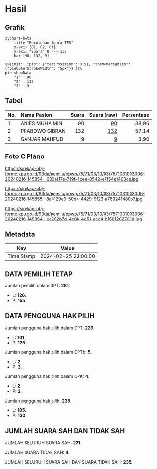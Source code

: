 # Hasil

## Grafik

```mermaid
xychart-beta
    title "Perolehan Suara TPS"
    x-axis [01, 02, 03]
    y-axis "Suara" 0 --> 132
    bar [90, 132, 9]
```

```mermaid
%%{init: {"pie": {"textPosition": 0.5}, "themeVariables": {"pieOuterStrokeWidth": "5px"}} }%%
pie showData
    "1" : 90
    "2" : 132
    "3" : 9
```

## Tabel

| No. | Nama Paslon    | Suara | Suara (raw) | Persentase |
|:--- |:-------------- | -----:| -----------:| ----------:|
| 1   | ANIES MUHAIMIN | 90    | [90][p-1]   | 38,96      |
| 2   | PRABOWO GIBRAN | 132   | [132][p-2]  | 57,14      |
| 3   | GANJAR MAHFUD  | 9     | [9][p-3]    | 3,90       |


[p-1]: https://github.com/gigit-pemilu/pemilu-2024-75-gorontalo/blob/main/pilpres/hitung-suara/sub/75-gorontalo/sub/71-kota-gorontalo/sub/03-kota-utara/sub/1003-dembe-ii/sub/006-tps/sub/paslon-1.txt
[p-2]: https://github.com/gigit-pemilu/pemilu-2024-75-gorontalo/blob/main/pilpres/hitung-suara/sub/75-gorontalo/sub/71-kota-gorontalo/sub/03-kota-utara/sub/1003-dembe-ii/sub/006-tps/sub/paslon-2.txt
[p-3]: https://github.com/gigit-pemilu/pemilu-2024-75-gorontalo/blob/main/pilpres/hitung-suara/sub/75-gorontalo/sub/71-kota-gorontalo/sub/03-kota-utara/sub/1003-dembe-ii/sub/006-tps/sub/paslon-3.txt

## Foto C Plano

https://sirekap-obj-formc.kpu.go.id/93da/pemilu/ppwp/75/71/03/10/03/7571031003006-20240216-145854--680af17e-719f-4cee-8542-e7f54e1403ce.jpg

https://sirekap-obj-formc.kpu.go.id/93da/pemilu/ppwp/75/71/03/10/03/7571031003006-20240216-145855--8a4129e0-50d4-4429-9f23-a769241480b7.jpg

https://sirekap-obj-formc.kpu.go.id/93da/pemilu/ppwp/75/71/03/10/03/7571031003006-20240216-145854--cc262b7d-4e8b-4d51-aec4-b1501282766d.jpg


## Metadata

| Key        | Value               |
| ---------- | ------------------- |
| Time Stamp | 2024-02-25 23:00:00 |


## DATA PEMILIH TETAP

Jumlah pemilih dalam DPT: **281**.
 * L: **126**.
 * P: **155**.

## DATA PENGGUNA HAK PILIH

Jumlah pengguna hak pilih dalam DPT: **226**.
 * L: **101**.
 * P: **125**.

Jumlah pengguna hak pilih dalam DPTb: **5**.
 * L: **2**.
 * P: **3**.

Jumlah pengguna hak pilih dalam DPK: **4**.
 * L: **2**.
 * P: **2**.

Jumlah pengguna hak pilih: **235**.
 * L: **105**.
 * P: **130**.

## JUMLAH SUARA SAH DAN TIDAK SAH

JUMLAH SELURUH SUARA SAH: **231**.

JUMLAH SUARA TIDAK SAH: **4**.

JUMLAH SELURUH SUARA SAH DAN SUARA TIDAK SAH: **235**.


